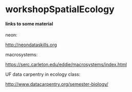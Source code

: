 # workshopSpatialEcology


#### links to some material
neon:

http://neondataskills.org


macrosystems:

https://serc.carleton.edu/eddie/macrosystems/index.html

UF data carpentry in ecology class:

http://www.datacarpentry.org/semester-biology/
